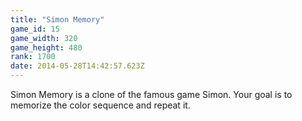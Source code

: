 ```yaml
---
title: "Simon Memory"
game_id: 15
game_width: 320
game_height: 480
rank: 1700
date: 2014-05-28T14:42:57.623Z
---
```

Simon Memory is a clone of the famous game Simon. Your goal is to memorize the color sequence and repeat it.